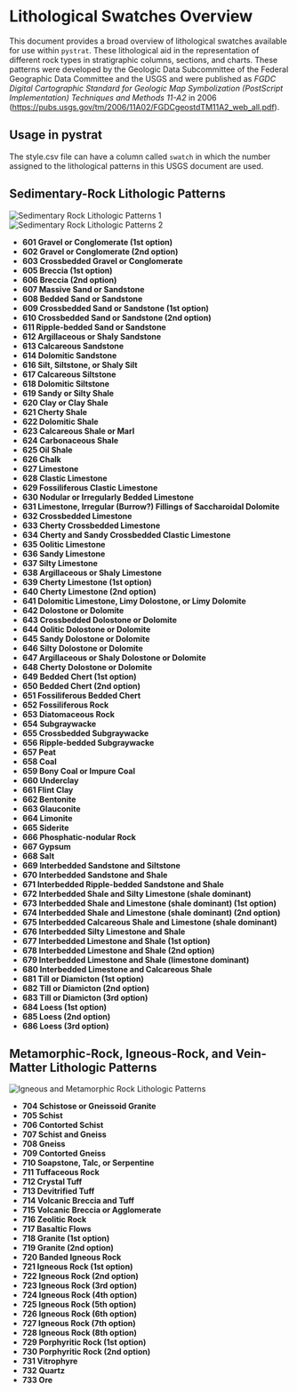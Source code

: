 # Lithological Swatches Overview

This document provides a broad overview of lithological swatches available for use within `pystrat`. These lithological aid in the representation of different rock types in stratigraphic columns, sections, and charts. These patterns were developed by the Geologic Data Subcommittee of the Federal Geographic Data Committee and the USGS and were published as *FGDC Digital Cartographic Standard for Geologic Map Symbolization (PostScript Implementation) Techniques and Methods 11-A2* in 2006 (https://pubs.usgs.gov/tm/2006/11A02/FGDCgeostdTM11A2_web_all.pdf).

## Usage in pystrat

The style.csv file can have a column called `swatch` in which the number assigned to the lithological patterns in this USGS document are used.

## Sedimentary-Rock Lithologic Patterns

![Sedimentary Rock Lithologic Patterns 1](../images/swatch_sed1.png)
![Sedimentary Rock Lithologic Patterns 2](../images/swatch_sed2.png)

- **601 Gravel or Conglomerate (1st option)**
- **602 Gravel or Conglomerate (2nd option)**
- **603 Crossbedded Gravel or Conglomerate**
- **605 Breccia (1st option)**
- **606 Breccia (2nd option)**
- **607 Massive Sand or Sandstone**
- **608 Bedded Sand or Sandstone**
- **609 Crossbedded Sand or Sandstone (1st option)**
- **610 Crossbedded Sand or Sandstone (2nd option)**
- **611 Ripple-bedded Sand or Sandstone**
- **612 Argillaceous or Shaly Sandstone**
- **613 Calcareous Sandstone**
- **614 Dolomitic Sandstone**
- **616 Silt, Siltstone, or Shaly Silt**
- **617 Calcareous Siltstone**
- **618 Dolomitic Siltstone**
- **619 Sandy or Silty Shale**
- **620 Clay or Clay Shale**
- **621 Cherty Shale**
- **622 Dolomitic Shale**
- **623 Calcareous Shale or Marl**
- **624 Carbonaceous Shale**
- **625 Oil Shale**
- **626 Chalk**
- **627 Limestone**
- **628 Clastic Limestone**
- **629 Fossiliferous Clastic Limestone**
- **630 Nodular or Irregularly Bedded Limestone**
- **631 Limestone, Irregular (Burrow?) Fillings of Saccharoidal Dolomite**
- **632 Crossbedded Limestone**
- **633 Cherty Crossbedded Limestone**
- **634 Cherty and Sandy Crossbedded Clastic Limestone**
- **635 Oolitic Limestone**
- **636 Sandy Limestone**
- **637 Silty Limestone**
- **638 Argillaceous or Shaly Limestone**
- **639 Cherty Limestone (1st option)**
- **640 Cherty Limestone (2nd option)**
- **641 Dolomitic Limestone, Limy Dolostone, or Limy Dolomite**
- **642 Dolostone or Dolomite**
- **643 Crossbedded Dolostone or Dolomite**
- **644 Oolitic Dolostone or Dolomite**
- **645 Sandy Dolostone or Dolomite**
- **646 Silty Dolostone or Dolomite**
- **647 Argillaceous or Shaly Dolostone or Dolomite**
- **648 Cherty Dolostone or Dolomite**
- **649 Bedded Chert (1st option)**
- **650 Bedded Chert (2nd option)**
- **651 Fossiliferous Bedded Chert**
- **652 Fossiliferous Rock**
- **653 Diatomaceous Rock**
- **654 Subgraywacke**
- **655 Crossbedded Subgraywacke**
- **656 Ripple-bedded Subgraywacke**
- **657 Peat**
- **658 Coal**
- **659 Bony Coal or Impure Coal**
- **660 Underclay**
- **661 Flint Clay**
- **662 Bentonite**
- **663 Glauconite**
- **664 Limonite**
- **665 Siderite**
- **666 Phosphatic-nodular Rock**
- **667 Gypsum**
- **668 Salt**
- **669 Interbedded Sandstone and Siltstone**
- **670 Interbedded Sandstone and Shale**
- **671 Interbedded Ripple-bedded Sandstone and Shale**
- **672 Interbedded Shale and Silty Limestone (shale dominant)**
- **673 Interbedded Shale and Limestone (shale dominant) (1st option)**
- **674 Interbedded Shale and Limestone (shale dominant) (2nd option)**
- **675 Interbedded Calcareous Shale and Limestone (shale dominant)**
- **676 Interbedded Silty Limestone and Shale**
- **677 Interbedded Limestone and Shale (1st option)**
- **678 Interbedded Limestone and Shale (2nd option)**
- **679 Interbedded Limestone and Shale (limestone dominant)**
- **680 Interbedded Limestone and Calcareous Shale**
- **681 Till or Diamicton (1st option)**
- **682 Till or Diamicton (2nd option)**
- **683 Till or Diamicton (3rd option)**
- **684 Loess (1st option)**
- **685 Loess (2nd option)**
- **686 Loess (3rd option)**

## Metamorphic-Rock, Igneous-Rock, and Vein-Matter Lithologic Patterns

![Igneous and Metamorphic Rock Lithologic Patterns](../images/swatch_ign_meta.png)

- **704 Schistose or Gneissoid Granite**
- **705 Schist**
- **706 Contorted Schist**
- **707 Schist and Gneiss**
- **708 Gneiss**
- **709 Contorted Gneiss**
- **710 Soapstone, Talc, or Serpentine**
- **711 Tuffaceous Rock**
- **712 Crystal Tuff**
- **713 Devitrified Tuff**
- **714 Volcanic Breccia and Tuff**
- **715 Volcanic Breccia or Agglomerate**
- **716 Zeolitic Rock**
- **717 Basaltic Flows**
- **718 Granite (1st option)**
- **719 Granite (2nd option)**
- **720 Banded Igneous Rock**
- **721 Igneous Rock (1st option)**
- **722 Igneous Rock (2nd option)**
- **723 Igneous Rock (3rd option)**
- **724 Igneous Rock (4th option)**
- **725 Igneous Rock (5th option)**
- **726 Igneous Rock (6th option)**
- **727 Igneous Rock (7th option)**
- **728 Igneous Rock (8th option)**
- **729 Porphyritic Rock (1st option)**
- **730 Porphyritic Rock (2nd option)**
- **731 Vitrophyre**
- **732 Quartz**
- **733 Ore**
